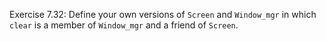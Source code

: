 Exercise 7.32: Define your own versions of ```Screen``` and ```Window_mgr``` in
which ```clear``` is a member of ```Window_mgr``` and a friend of ```Screen```.